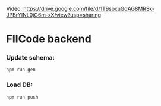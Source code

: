 Video: https://drive.google.com/file/d/1T9soxuGdAG8MRSk-JPBrYlNL0jG6m-xX/view?usp=sharing

# FIICode backend

### Update schema:
    npm run gen

### Load DB:
    npm run push
